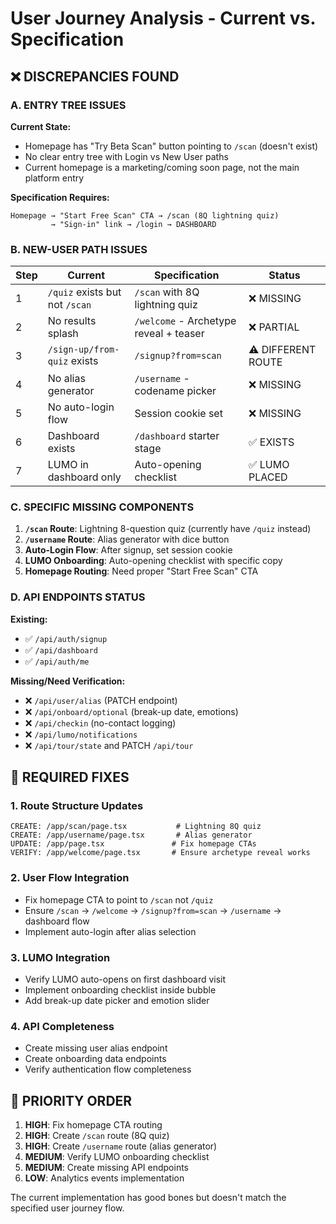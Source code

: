 # User Journey Analysis - Current vs. Specification

## ❌ DISCREPANCIES FOUND

### A. ENTRY TREE ISSUES

**Current State:**
- Homepage has "Try Beta Scan" button pointing to `/scan` (doesn't exist)
- No clear entry tree with Login vs New User paths
- Current homepage is a marketing/coming soon page, not the main platform entry

**Specification Requires:**
```
Homepage → "Start Free Scan" CTA → /scan (8Q lightning quiz)
         → "Sign-in" link → /login → DASHBOARD
```

### B. NEW-USER PATH ISSUES

| Step | Current | Specification | Status |
|------|---------|--------------|--------|
| 1 | `/quiz` exists but not `/scan` | `/scan` with 8Q lightning quiz | ❌ MISSING |
| 2 | No results splash | `/welcome` - Archetype reveal + teaser | ❌ PARTIAL |
| 3 | `/sign-up/from-quiz` exists | `/signup?from=scan` | ⚠️ DIFFERENT ROUTE |
| 4 | No alias generator | `/username` - codename picker | ❌ MISSING |
| 5 | No auto-login flow | Session cookie set | ❌ MISSING |
| 6 | Dashboard exists | `/dashboard` starter stage | ✅ EXISTS |
| 7 | LUMO in dashboard only | Auto-opening checklist | ✅ LUMO PLACED |

### C. SPECIFIC MISSING COMPONENTS

1. **`/scan` Route**: Lightning 8-question quiz (currently have `/quiz` instead)
2. **`/username` Route**: Alias generator with dice button  
3. **Auto-Login Flow**: After signup, set session cookie
4. **LUMO Onboarding**: Auto-opening checklist with specific copy
5. **Homepage Routing**: Need proper "Start Free Scan" CTA

### D. API ENDPOINTS STATUS

**Existing:**
- ✅ `/api/auth/signup` 
- ✅ `/api/dashboard`
- ✅ `/api/auth/me`

**Missing/Need Verification:**
- ❌ `/api/user/alias` (PATCH endpoint)
- ❌ `/api/onboard/optional` (break-up date, emotions)
- ❌ `/api/checkin` (no-contact logging)
- ❌ `/api/lumo/notifications`
- ❌ `/api/tour/state` and PATCH `/api/tour`

## 🔧 REQUIRED FIXES

### 1. Route Structure Updates
```
CREATE: /app/scan/page.tsx           # Lightning 8Q quiz
CREATE: /app/username/page.tsx       # Alias generator  
UPDATE: /app/page.tsx               # Fix homepage CTAs
VERIFY: /app/welcome/page.tsx       # Ensure archetype reveal works
```

### 2. User Flow Integration
- Fix homepage CTA to point to `/scan` not `/quiz`
- Ensure `/scan` → `/welcome` → `/signup?from=scan` → `/username` → dashboard flow
- Implement auto-login after alias selection

### 3. LUMO Integration
- Verify LUMO auto-opens on first dashboard visit
- Implement onboarding checklist inside bubble
- Add break-up date picker and emotion slider

### 4. API Completeness
- Create missing user alias endpoint
- Create onboarding data endpoints
- Verify authentication flow completeness

## 🎯 PRIORITY ORDER

1. **HIGH**: Fix homepage CTA routing
2. **HIGH**: Create `/scan` route (8Q quiz)
3. **HIGH**: Create `/username` route (alias generator)  
4. **MEDIUM**: Verify LUMO onboarding checklist
5. **MEDIUM**: Create missing API endpoints
6. **LOW**: Analytics events implementation

The current implementation has good bones but doesn't match the specified user journey flow.
